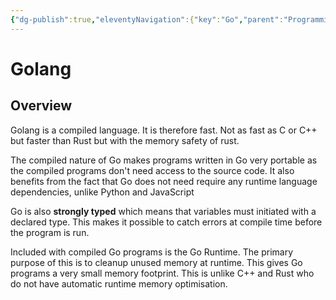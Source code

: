 ```yaml
---
{"dg-publish":true,"eleventyNavigation":{"key":"Go","parent":"Programming"},"permalink":"/tech-notes/programming/go/go/","dgHomeLink":true,"dgPassFrontmatter":true}
---
```


# Golang
## Overview

Golang is a compiled language. It is therefore fast. Not as fast as C or C++ but faster than Rust but with the memory safety of rust.

The compiled nature of Go makes programs written in Go very portable as the compiled programs don't need access to the source code.
It also benefits from the fact that Go does not need require any runtime language dependencies, unlike Python and JavaScript

Go is also **strongly typed** which means that variables must initiated with a declared type. This makes it possible to catch errors at compile time before the program is run.

Included with compiled Go programs is the Go Runtime. The primary purpose of this is to cleanup unused memory at runtime. This gives Go programs a very small memory footprint. This is unlike C++ and Rust who do not have automatic runtime memory optimisation.